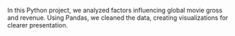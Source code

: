 In this Python project, we analyzed factors influencing global movie gross and revenue. Using Pandas, we cleaned the data, creating visualizations for clearer presentation.
